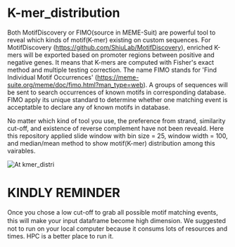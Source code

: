 # K-mer_distribution

Both MotifDiscovery or FIMO(source in MEME-Suit) are powerful tool to reveal which kinds of motif(K-mer) existing on custom sequences. For MotifDiscovery (https://github.com/ShiuLab/MotifDiscovery), enriched K-mers will be exported based on promoter regions between positive and negative genes. It means that K-mers are computed with Fisher's exact method and multiple testing correction. The name FIMO stands for 'Find Individual Motif Occurrences' (https://meme-suite.org/meme/doc/fimo.html?man_type=web). A groups of sequences will be sent to search occurrences of known motifs in corresponding database. FIMO apply its unique standard to determine whether one matching event is acceptatble to declare any of known motifs in database.

No matter which kind of tool you use, the preference from strand, similarity cut-off, and existence of reverse complement have not been reveald. Here this repository applied slide window with bin size = 25, window width = 100, and median/mean method to show motif(K-mer) distribution among this vairables.


![At kmer_distri](https://github.com/LavakauT/K-mer_distribution/assets/132649549/8b0c646d-3c0c-4701-9eb3-eabbf9bdb525)



# KINDLY REMINDER
Once you chose a low cut-off to grab all possible motif matching events, this will make your input dataframe become high dimension. Ｗe suggested not to run on your local computer because it consums lots of resources and times. HPC is a better place to run it.
